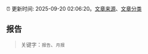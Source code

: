 :alarm_clock: 更新时间: 2025-09-20 02:06:20。[文章来源](/README.md)、[文章分类](/TAGS.md)

## 报告


> 关键字：`报告`、`月报`



